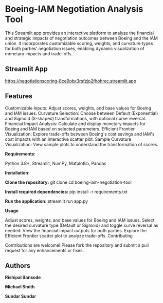# Boeing-IAM Negotiation Analysis Tool

This Streamlit app provides an interactive platform to analyze the financial and strategic impacts of negotiation outcomes between Boeing and the IAM union. It incorporates customizable scoring, weights, and curvature types for both parties' negotiation issues, enabling dynamic visualization of monetary impacts and trade-offs.


## Streamlit App
https://negotiationscoring-8ce9pbx3rsfzjp2fhohrec.streamlit.app

## Features

Customizable Inputs: Adjust scores, weights, and base values for Boeing and IAM issues.
Curvature Selection: Choose between Default (Exponential) and Sigmoid (S-shaped) transformations, with optional curve reversal.
Financial Impact Analysis: Calculate and display monetary impacts for Boeing and IAM based on selected parameters.
Efficient Frontier Visualization: Explore trade-offs between Boeing's cost savings and IAM's cost impacts with an interactive scatter plot.
Sample Curvature Visualization: View sample plots to understand the transformation of scores.

**Requirements:**

Python 3.8+, Streamlit, NumPy, Matplotlib, Pandas

**Installation:**

**Clone the repository:**
git clone <repository-url>
cd boeing-iam-negotiation-tool

**Install required dependencies:**
pip install -r requirements.txt

**Run the application:**
streamlit run app.py

**Usage**

Adjust scores, weights, and base values for Boeing and IAM issues.
Select the desired curvature type (Default or Sigmoid) and toggle curve reversal as needed.
View the financial impact outputs for both parties.
Explore the Efficient Frontier scatter plot to analyze trade-offs.
Contributing

Contributions are welcome! Please fork the repository and submit a pull request for any enhancements or fixes.


## Authors

**Rishipal Bansode**

**Michael Smith**

**Sundar Sundar**
